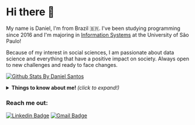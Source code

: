 # Hi there 👋

My name is Daniel, I'm from Brazil 🇧🇷. I've been studying programming since 2016 and I'm majoring in [Information Systems](https://uspdigital.usp.br/jupiterweb/listarGradeCurricular?codcg=86&codcur=86200&codhab=204&tipo=N) at the University of São Paulo!

Because of my interest in social sciences, I am passionate about data science and everything that have a positive impact on society.
Always open to new challenges and ready to face changes.

[![Github Stats By Daniel Santos](https://github-readme-stats.vercel.app/api?username=dan-santos&show_icons=true&title_color=fff&icon_color=79ff97&text_color=9f9f9f&bg_color=151515)](https://github.com/dan-santos/github-readme-stats)

<details>
  <summary> <b> Things to know about me! </b> <i>(click to expand!)</i> </summary>
  
  <br>

### - Languages and Tools...

<p align="center">

  <!-- For more icons please follow  https://github.com/MikeCodesDotNET/ColoredBadges -->
  <img src="https://github.com/Quadrified/Quadrified/blob/master/assets/svg/dev/languages/python.svg" alt="python" style="vertical-align:top; margin:4px">
  <img src="https://github.com/Quadrified/Quadrified/blob/master/assets/svg/dev/languages/java.svg" alt="java" style="vertical-align:top; margin:4px">
  <img src="https://github.com/Quadrified/Quadrified/blob/master/assets/svg/dev/languages/js.svg" alt="js" style="vertical-align:top; margin:4px">
  <img src="https://github.com/Quadrified/Quadrified/blob/master/assets/svg/dev/tools/bash.svg" alt="bash" style="vertical-align:top; margin:4px">
  <img src="https://github.com/Quadrified/Quadrified/blob/master/assets/svg/dev/tools/visualstudio_code.svg" alt="vscode" style="vertical-align:top; margin:4px">
  <img src="https://github.com/Quadrified/Quadrified/blob/master/assets/svg/dev/services/google_cloud_platform.svg" alt="gcloud" style="vertical-align:top; margin:4px">
  <img src="https://github.com/Quadrified/Quadrified/blob/master/assets/svg/dev/tools/jetbrains_intellij.svg" alt="intellij" style="vertical-align:top; margin:4px">
  <img src="https://github.com/Quadrified/Quadrified/blob/master/assets/svg/dev/tools/jetbrains_pycharm.svg" alt="pycharm" style="vertical-align:top; margin:4px">

---

</p>

### - I'm currently...

- Learning about Django from University of Michigan tutors on the [Coursera platform](https://www.coursera.org/specializations/django)
- Deepening knowledge in analysis of algorithms and data structure
- Researching more about data science and its applications in the real world

---

</details>

### Reach me out:
[![Linkedin Badge](https://img.shields.io/badge/-Daniel%20Santos-0e76a8?style=flat-square&logo=Linkedin&logoColor=white&link=https://www.linkedin.com/in/daniel-fs/)](https://www.linkedin.com/in/daniel-fs/) 
[![Gmail Badge](https://img.shields.io/badge/-santos.danielfd@gmail.com-db4437?style=flat-square&logo=Gmail&logoColor=white&link=mailto:santos.danielfd@gmail.com)](mailto:santos.danielfd@gmail.com)
